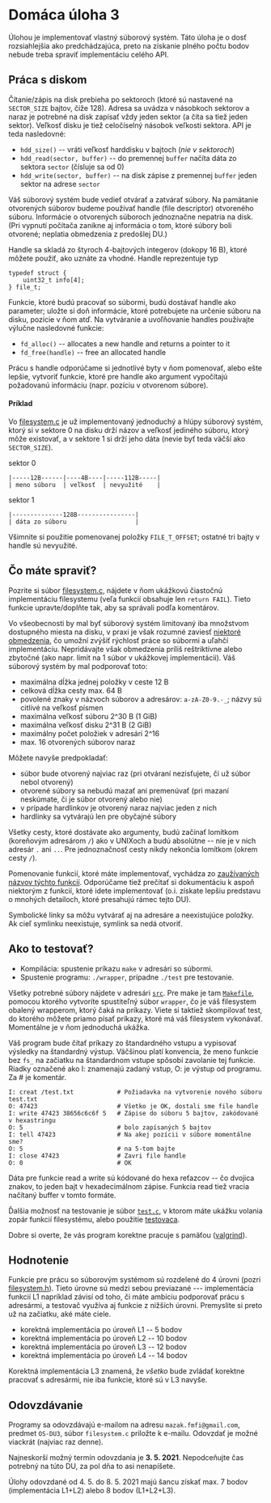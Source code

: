 # Domáca úloha 3

Úlohou je implementovať vlastný súborový systém. Táto úloha je o dosť rozsiahlejšia ako predchádzajúca,
preto na získanie plného počtu bodov nebude treba spraviť implementáciu celého API.

## Práca s diskom

Čítanie/zápis na disk prebieha po sektoroch (ktoré sú nastavené na `SECTOR_SIZE`
bajtov, čiže 128). Adresa sa uvádza v násobkoch sektorov a naraz je potrebné na
disk zapísať vždy jeden sektor (a číta sa tiež jeden sektor). Veľkosť disku je
tiež celočíselný násobok veľkosti sektora. API je teda nasledovné:

  - `hdd_size()` -- vráti veľkosť harddisku v bajtoch (_nie v sektoroch_)
  - `hdd_read(sector, buffer)` -- do premennej `buffer` načíta dáta zo sektora
    `sector` (čísluje sa od 0)
  - `hdd_write(sector, buffer)` -- na disk zápise z premennej `buffer` jeden
    sektor na adrese `sector`

Váš súborový systém bude vedieť otvárať a zatvárať súbory. Na pamätanie otvorených súborov
budeme používať handle (file descriptor) otvoreného súboru. Informácie o otvorených súboroch jednoznačne nepatria na disk.
(Pri vypnutí počítača zanikne aj informácia o tom, ktoré súbory boli otvorené; neplatia obmedzenia z predošlej DU.)

Handle sa skladá zo štyroch 4-bajtových integerov (dokopy 16 B),
ktoré môžete použiť, ako uznáte za vhodné. Handle reprezentuje typ
```
typedef struct {
    uint32_t info[4];
} file_t;
```
Funkcie, ktoré budú pracovať so súbormi, budú dostávať handle ako parameter;
uložte si doň informácie, ktoré potrebujete na určenie súboru na disku, pozície v ňom atď.
Na vytváranie a uvoľňovanie handles používajte výlučne nasledovné funkcie:

  - `fd_alloc()` -- allocates a new handle and returns a pointer to it
  - `fd_free(handle)` -- free an allocated handle

Prácu s handle odporúčame si jednotlivé byty v ňom pomenovať, alebo ešte lepšie, vytvoriť funkcie,
ktoré pre handle ako argument vypočítajú požadovanú informáciu (napr. pozíciu v otvorenom súbore).

#### Príklad

Vo [filesystem.c](src/filesystem.c) je už implementovaný jednoduchý a hlúpy súborový systém,
ktorý si v sektore 0 na disku drží názov a veľkosť jediného súboru, ktorý
môže existovať, a v sektore 1 si drží jeho dáta (nevie byť teda väčší ako
`SECTOR_SIZE`).

sektor 0
```
|-----12B------|----4B----|-----112B-----|
| meno súboru  | veľkosť  | nevyužité    |
```

sektor 1
```
|--------------128B----------------|
| dáta zo súboru                   |
```

Všimnite si použitie pomenovanej položky `FILE_T_OFFSET`; ostatné tri bajty v handle sú nevyužité.

## Čo máte spraviť?

Pozrite si súbor [filesystem.c](src/filesystem.c), nájdete v ňom ukážkovú čiastočnú implementáciu
filesystemu (veľa funkcií obsahuje len `return FAIL`). Tieto funkcie upravte/doplňte tak, aby sa správali podľa komentárov.

Vo všeobecnosti by mal byť súborový systém limitovaný iba množstvom dostupného miesta na disku,
v praxi je však rozumné zaviesť [niektoré obmedzenia](https://en.wikipedia.org/wiki/Comparison_of_file_systems#Limits),
čo umožní zvýšiť rýchlosť práce so súbormi a uľahčí implementáciu.
Nepridávajte však obmedzenia príliš reštriktívne alebo zbytočné (ako napr. limit na 1 súbor v ukážkovej implementácii).
Váš súborový systém by mal podporovať toto:
  - maximálna dĺžka jednej položky v ceste 12 B
  - celková dĺžka cesty max. 64 B
  - povolené znaky v názvoch súborov a adresárov: `a-zA-Z0-9.-_`; názvy sú citlivé na veľkosť písmen
  - maximálna veľkosť súboru 2^30 B (1 GiB)
  - maximálna veľkosť disku 2^31 B (2 GiB)
  - maximálny počet položiek v adresári 2^16
  - max. 16 otvorených súborov naraz

Môžete navyše predpokladať:
  - súbor bude otvorený najviac raz (pri otváraní nezisťujete, či už súbor nebol otvorený)
  - otvorené súbory sa nebudú mazať ani premenúvať (pri mazaní neskúmate, či je súbor otvorený alebo nie)
  - v prípade hardlinkov je otvorený naraz najviac jeden z nich
  - hardlinky sa vytvárajú len pre obyčajné súbory

Všetky cesty, ktoré dostávate ako argumenty, budú začínať lomítkom (koreňovým
adresárom `/`) ako v UNIXoch a budú absolútne -- nie je v nich adresár `.` ani `..`.
Pre jednoznačnosť cesty nikdy nekončia lomítkom (okrem cesty `/`).

Pomenovanie funkcií, ktoré máte implementovať, vychádza zo
[zaužívaných názvov týchto funkcií](http://linasm.sourceforge.net/docs/syscalls/filesystem.php).
Odporúčame tiež prečítať si dokumentáciu k aspoň niektorým z funkcií, ktoré idete implementovať
(o.i. získate lepšiu predstavu o mnohých detailoch, ktoré presahujú rámec tejto DU).

Symbolické linky sa môžu vytvárať aj na adresáre a neexistujúce položky. Ak cieľ symlinku neexistuje, symlink sa nedá otvoriť.

## Ako to testovať?

* Kompilácia: spustenie príkazu `make` v adresári so súbormi.
* Spustenie programu: `./wrapper`, prípadne `./test` pre testovanie.

Všetky potrebné súbory nájdete v adresári [`src`](src). Pre make
je tam [`Makefile`](src/Makefile), pomocou ktorého vytvoríte spustiteľný súbor `wrapper`, čo je váš
filesystem obalený wrapperom, ktorý čaká na príkazy. Viete si taktiež
skompilovať test, do ktorého môžete priamo písať príkazy, ktoré má váš
filesystem vykonávať. Momentálne je v ňom jednoduchá ukážka.

Váš program bude čítať príkazy zo štandardného vstupu a
vypisovať výsledky na štandardný výstup. Väčšinou platí konvencia, že meno
funkcie bez `fs_` na začiatku na štandardnom vstupe spôsobí zavolanie tej
funkcie. Riadky označené ako I: znamenajú zadaný vstup, O: je výstup od programu.
Za # je komentár.
```
I: creat /test.txt            # Požiadavka na vytvorenie nového súboru test.txt
O: 47423                      # Všetko je OK, dostali sme file handle
I: write 47423 38656c6c6f 5   # Zápise do súboru 5 bajtov, zakódované v hexastringu
O: 5                          # bolo zapísaných 5 bajtov
I: tell 47423                 # Na akej pozícii v súbore momentálne sme?
O: 5                          # na 5-tom bajte
I: close 47423                # Zavri file handle
O: 0                          # OK
```

Dáta pre funkcie read a write sú kódované do hexa reťazcov -- čo dvojica
znakov, to jeden bajt v hexadecimálnom zápise. Funkcia read tiež vracia načítaný
buffer v tomto formáte.

Ďalšia možnosť na testovanie je súbor [`test.c`](src/test.c), v ktorom máte ukážku volania
zopár funkcií filesystému, alebo použitie [testovaca](tester).

Dobre si overte, že vás program korektne pracuje s pamäťou ([valgrind](https://valgrind.org/docs/manual/quick-start.html)).

## Hodnotenie

Funkcie pre prácu so súborovým systémom sú rozdelené do 4 úrovni (pozri [filesystem.h](src/filesystem.h)).
Tieto úrovne sú medzi sebou previazané --- implementácia funkcií L1 napríklad závisí od toho, či máte ambíciu podporovať prácu s adresármi, a testovač využíva aj funkcie z nižších úrovni.
Premyslite si preto už na začiatku, aké máte ciele.

  - korektná implementácia po úroveň L1 -- 5 bodov
  - korektná implementácia po úroveň L2 -- 10 bodov
  - korektná implementácia po úroveň L3 -- 12 bodov
  - korektná implementácia po úroveň L4 -- 14 bodov

Korektná implementácia L3 znamená, že _všetko_ bude zvládať korektne pracovať
s adresármi, nie iba funkcie, ktoré sú v L3 navyše.


## Odovzdávanie

Programy sa odovzdávajú e-mailom na adresu `mazak.fmfi@gmail.com`, predmet `OS-DU3`, súbor `filesystem.c` priložte k e-mailu. Odovzdať je možné viackrát (najviac raz denne).

Najneskorší možný termín odovzdania je **3. 5. 2021**. Nepodceňujte čas potrebný na túto DU, za pol dňa to asi nenapíšete.
	
Úlohy odovzdané od 4. 5. do 8. 5. 2021 majú šancu získať max. 7 bodov (implementácia L1+L2) alebo 8 bodov (L1+L2+L3).

